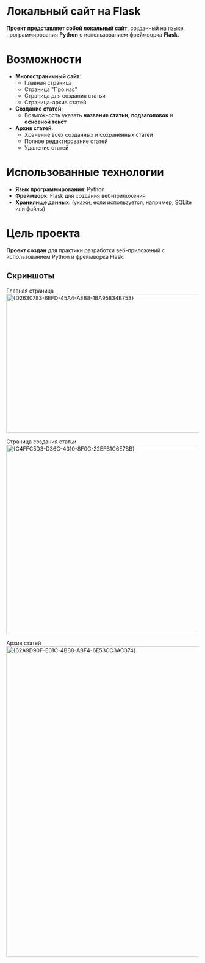# Локальный сайт на Flask

**Проект представляет собой локальный сайт**, созданный на языке программирования **Python** с использованием фреймворка **Flask**.

# Возможности
- **Многостраничный сайт**:
  - Главная страница
  - Страница "Про нас"
  - Страница для создания статьи
  - Страница-архив статей
- **Создание статей**:
  - Возможность указать **название статьи**, **подзаголовок** и **основной текст**
- **Архив статей**:
  - Хранение всех созданных и сохранённых статей
  - Полное редактирование статей
  - Удаление статей

# Использованные технологии
- **Язык программирования**: Python
- **Фреймворк**: Flask для создания веб-приложения
- **Хранилище данных**: (укажи, если используется, например, SQLite или файлы)

# Цель проекта
**Проект создан** для практики разработки веб-приложений с использованием Python и фреймворка Flask.

## Скриншоты
Главная страница<img width="1920" height="364" alt="{D2630783-6EFD-45A4-AEB8-1BA95834B753}" src="https://github.com/user-attachments/assets/d48ba95a-72f3-4602-b3c9-180fe37269a7" />

Страница создания статьи<img width="1918" height="497" alt="{C4FFC5D3-D36C-4310-8F0C-22EFB1C6E7BB}" src="https://github.com/user-attachments/assets/3c7858e4-ce9f-456f-a6a8-459a09e69c3d" />

Архив статей<img width="1920" height="814" alt="{62A9D90F-E01C-4BB8-ABF4-6E53CC3AC374}" src="https://github.com/user-attachments/assets/b1cc5082-3228-47ba-89fd-54a7e9e2b850" />
